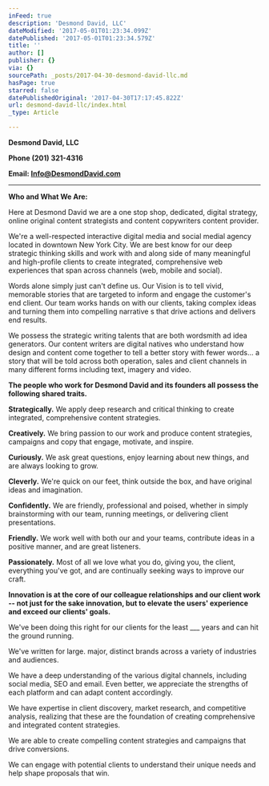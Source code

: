 ```yaml
---
inFeed: true
description: 'Desmond David, LLC'
dateModified: '2017-05-01T01:23:34.099Z'
datePublished: '2017-05-01T01:23:34.579Z'
title: ''
author: []
publisher: {}
via: {}
sourcePath: _posts/2017-04-30-desmond-david-llc.md
hasPage: true
starred: false
datePublishedOriginal: '2017-04-30T17:17:45.822Z'
url: desmond-david-llc/index.html
_type: Article

---
```

**Desmond David, LLC**

**Phone (201) 321-4316**

**Email: [Info@DesmondDavid.com][0]**

****

**Who and What We Are:**

Here at Desmond David we are a one stop shop, dedicated, digital strategy, online original content strategists and content copywriters content provider. 

We're a well-respected interactive digital media and social medial agency located in downtown New York City.  We are best know for our deep strategic thinking skills and work with and along side of  many meaningful and high-profile clients to create integrated, comprehensive web experiences that span across channels (web, mobile and social).

Words alone simply just can't define us.  Our Vision is to tell vivid, memorable stories that are targeted to inform and engage the customer's end client. Our team works hands on with our clients, taking complex ideas and turning them into compelling narrative s that drive actions and delivers end results.

We possess the strategic writing talents that are both wordsmith ad idea generators.  Our content writers are digital natives who understand how design and content come together to tell a better story with fewer words... a story that will be told across both operation, sales and client channels in many different forms including text, imagery and video.

**The people who work for Desmond David and its founders all possess the following shared traits.**

**Strategically.** We apply deep research and critical thinking to create integrated, comprehensive content strategies.

**Creatively.** We bring passion to our work and produce content strategies, campaigns and copy that engage, motivate, and inspire.

**Curiously.** We ask great questions, enjoy learning about new things, and are always looking to grow.

**Cleverly.** We're quick on our feet, think outside the box, and have original ideas and imagination.

**Confidently.** We are friendly, professional and poised, whether in simply brainstorming with our team, running meetings, or delivering client presentations.

**Friendly.** We work well with both our and your teams, contribute ideas in a positive manner, and are great listeners.

**Passionately.** Most of all we love what you do, giving you, the client, everything you've got, and are continually seeking ways to improve our craft.

**Innovation is at the core of our colleague relationships and our client work -- not just for the sake innovation, but to elevate the users' experience and exceed our clients' goals.**

We've been doing this right for our clients for the least \_\_\_ years and can hit the ground running.

We've written for large. major, distinct brands across a variety of industries and audiences.

We have a deep understanding of the various digital channels, including social media, SEO and email. Even better, we appreciate the strengths of each platform and can adapt content accordingly.

We have expertise in client discovery, market research, and competitive analysis, realizing that these are the foundation of creating comprehensive and integrated content strategies.

We are able to create compelling content strategies and campaigns that drive conversions.

We can engage with potential clients to understand their unique needs and help shape proposals that win.

[0]: mailto:Info@DesmondDavid.com